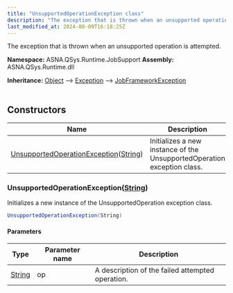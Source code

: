```yaml
---
title: "UnsupportedOperationException class"
description: "The exception that is thrown when an unsupported operation is attempted. "
last_modified_at: 2024-08-09T16:18:25Z
---
```


The exception that is thrown when an unsupported operation is attempted.

**Namespace:** ASNA.QSys.Runtime.JobSupport
**Assembly:** ASNA.QSys.Runtime.dll

**Inheritance:** [Object](https://docs.microsoft.com/en-us/dotnet/api/system.object) --> [Exception](https://docs.microsoft.com/en-us/dotnet/api/system.exception) --> [JobFrameworkException](/reference/runtime/qsys-runtime-job-support/job-framework-exception.html)
<br>
<br>

## Constructors

| Name | Description |
| --- | --- |
| [UnsupportedOperationException](#unsupportedoperationexceptionstring)([String](https://docs.microsoft.com/en-us/dotnet/api/system.string)) | Initializes a new instance of the UnsupportedOperation exception class.

### UnsupportedOperationException([String](https://docs.microsoft.com/en-us/dotnet/api/system.string))

Initializes a new instance of the UnsupportedOperation exception class.

```cs
UnsupportedOperationException(String)
```

#### Parameters

| Type | Parameter name | Description
| --- | --- | ---
| [String](https://docs.microsoft.com/en-us/dotnet/api/system.string) | op | A description of the failed attempted operation.
